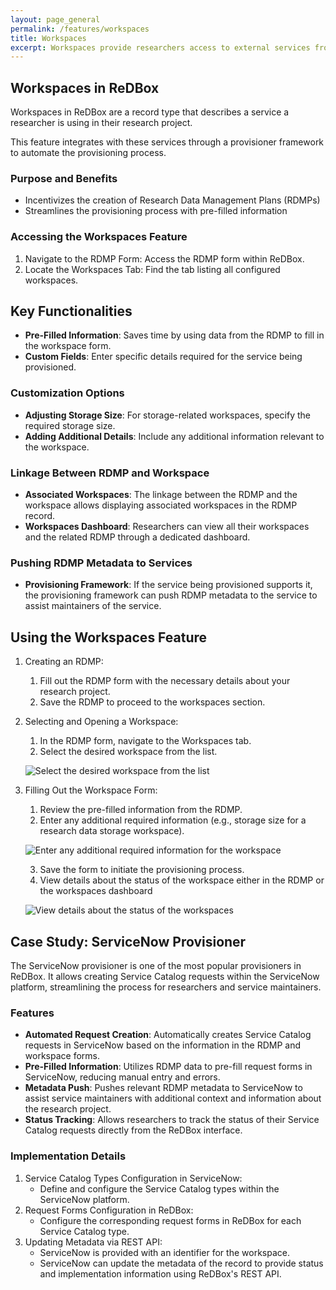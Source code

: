 ```yaml
---
layout: page_general
permalink: /features/workspaces
title: Workspaces
excerpt: Workspaces provide researchers access to external services from ReDBox
---
```


## Workspaces in ReDBox

Workspaces in ReDBox are a record type that describes a service 
a researcher is using in their research project.

This feature integrates with these services through a provisioner 
framework to automate the provisioning process.

### Purpose and Benefits

- Incentivizes the creation of Research Data Management Plans (RDMPs)
- Streamlines the provisioning process with pre-filled information

### Accessing the Workspaces Feature

1. Navigate to the RDMP Form: Access the RDMP form within ReDBox.
2. Locate the Workspaces Tab: Find the tab listing all configured workspaces.

## Key Functionalities

- **Pre-Filled Information**: Saves time by using data from the RDMP to fill in the workspace form.
- **Custom Fields**: Enter specific details required for the service being provisioned.

### Customization Options

- **Adjusting Storage Size**: For storage-related workspaces, specify the required storage size.
- **Adding Additional Details**: Include any additional information relevant to the workspace.

### Linkage Between RDMP and Workspace

- **Associated Workspaces**: The linkage between the RDMP and the workspace allows 
  displaying associated workspaces in the RDMP record.
- **Workspaces Dashboard**: Researchers can view all their workspaces and the related 
  RDMP through a dedicated dashboard.

### Pushing RDMP Metadata to Services

- **Provisioning Framework**: If the service being provisioned supports it, 
  the provisioning framework can push RDMP metadata to the service to assist 
  maintainers of the service.

## Using the Workspaces Feature

1. Creating an RDMP:

    1. Fill out the RDMP form with the necessary details about your research project.
    2. Save the RDMP to proceed to the workspaces section.

2. Selecting and Opening a Workspace:

    1. In the RDMP form, navigate to the Workspaces tab.
    2. Select the desired workspace from the list.

   <img src="{{ '/static/images/workspaces-open.png' | relative_url }}"
   class="img-fluid border"
   alt="Select the desired workspace from the list">

3. Filling Out the Workspace Form:

    1. Review the pre-filled information from the RDMP.
    2. Enter any additional required information 
       (e.g., storage size for a research data storage workspace).

    <img src="{{ '/static/images/workspaces-additional-info.png' | relative_url }}"
    class="img-fluid border"
    alt="Enter any additional required information for the workspace">

    3. Save the form to initiate the provisioning process.
    4. View details about the status of the workspace either in the 
       RDMP or the workspaces dashboard

    <img src="{{ '/static/images/workspaces-list.png' | relative_url }}"
    class="img-fluid border"
    alt="View details about the status of the workspaces">


## Case Study: ServiceNow Provisioner

The ServiceNow provisioner is one of the most popular provisioners in ReDBox.
It allows creating Service Catalog requests within the ServiceNow platform, 
streamlining the process for researchers and service maintainers.

### Features

- **Automated Request Creation**: Automatically creates Service Catalog requests in 
  ServiceNow based on the information in the RDMP and workspace forms.
- **Pre-Filled Information**: Utilizes RDMP data to pre-fill request forms in ServiceNow, 
  reducing manual entry and errors.
- **Metadata Push**: Pushes relevant RDMP metadata to ServiceNow to assist service
  maintainers with additional context and information about the research project.
- **Status Tracking**: Allows researchers to track the status of their Service Catalog requests 
  directly from the ReDBox interface.

### Implementation Details

1. Service Catalog Types Configuration in ServiceNow:
    - Define and configure the Service Catalog types within the ServiceNow platform.
2. Request Forms Configuration in ReDBox:
    - Configure the corresponding request forms in ReDBox for each Service Catalog type.
3. Updating Metadata via REST API:
    - ServiceNow is provided with an identifier for the workspace.
    - ServiceNow can update the metadata of the record to provide status and implementation 
      information using ReDBox's REST API.

